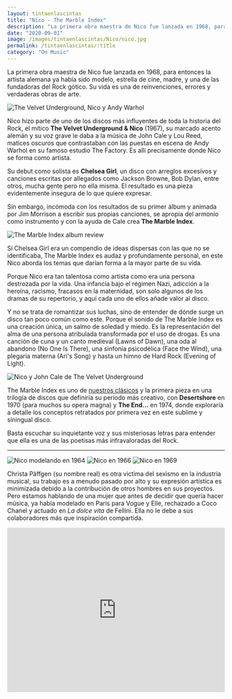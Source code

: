 ```yaml
---
layout: tintaenlascintas
title: "Nico - The Marble Index"
description: "La primera obra maestra de Nico fue lanzada en 1968, para entonces la artista alemana ya había sido modelo, estrella de cine, madre, y una de las fundadoras del Rock gótico."
date: "2020-09-01"
image: /images/tintaenlascintas/Nico/nico.jpg
permalink: /tintaenlascintas/:title
category: "On Music"
---
```

La primera obra maestra de Nico fue lanzada en 1968, para entonces la artista alemana ya había sido modelo, estrella de cine, madre, y una de las fundadoras del Rock gótico. Su vida es una de reinvenciones, errores y verdaderas obras de arte.

![The Velvet Underground, Nico y Andy Warhol](/images/tintaenlascintas/Nico/tvu-nico.jpg)

Nico hizo parte de uno de los discos más influyentes de toda la historia del Rock, el mítico **The Velvet Underground & Nico** (1967), su marcado acento alemán y su voz grave le daba a la música de John Cale y Lou Reed, matices oscuros que contrastaban con las puestas en escena de Andy Warhol en su famoso estudio The Factory. Es allí precisamente donde Nico se forma como artista.

Su debut como solista es **Chelsea Girl**, un disco con arreglos excesivos y canciones escritas por allegados como Jackson Browne, Bob Dylan, entre otros, mucha gente pero no ella misma. El resultado es una pieza evidentemente insegura de lo que quiere expresar. 

Sin embargo, incómoda con los resultados de su primer álbum y animada por Jim Morrison a escribir sus propias canciones, se apropia del armonio como instrumento y con la ayuda de Cale crea **The Marble Index**.

![The Marble Index album review](/images/tintaenlascintas/Nico/the-marble-index.jpg)

Si Chelsea Girl era un compendio de ideas dispersas con las que no se identificaba, The Marble Index es audaz y profundamente personal, en este Nico aborda los temas que darían forma a la mayor parte de su vida.

Porque Nico era tan talentosa como artista como era una persona destrozada por la vida. Una infancia bajo el régimen Nazi, adicción a la heroína, racismo, fracasos en la maternidad, son solo algunos de los dramas de su repertorio, y aquí cada uno de ellos añade valor al disco.

Y no se trata de romantizar sus luchas, sino de entender de dónde surge un disco tan poco común como este. Porque el sonido de The Marble Index es una creación única, un salmo de soledad y miedo. Es la representación del alma de una persona atribulada transformada por el uso de drogas. Es una canción de cuna y un canto medieval (Lawns of Dawn), una oda al abandono (No One Is There), una sinfonía psicodélica (Face the Wind), una plegaria materna (Ari's Song) y hasta un himno de Hard Rock (Evening of Light). 

![Nico y John Cale de The Velvet Underground](/images/tintaenlascintas/Nico/nico-cale.png)

The Marble Index es uno de [nuestros clásicos](/clasicos) y la primera pieza en una trilogía de discos que definiría su periodo más creativo, con **Desertshore** en 1970 (para muchos su opera magna) y **The End...** en 1974, donde exploraría a detalle los conceptos retratados por primera vez en este sublime y siningual disco. 

Basta escuchar su inquietante voz y sus misteriosas letras para entender que ella es una de las poetisas más infravaloradas del Rock.

<hr />

<div class="display-gallery">
   <img src="/images/tintaenlascintas/Nico/Nico1.jpg" class="thumbnail" alt="Nico modelando en 1964"/>
   <img src="/images/tintaenlascintas/Nico/Nico2.jpg" class="thumbnail" alt="Nico en 1966" />
    <img src="/images/tintaenlascintas/Nico/Nico3.jpg" class="thumbnail" alt="Nico en 1969" />
</div>

Christa Päffgen (su nombre real) es otra victima del sexismo en la industria musical, su trabajo es a menudo pasado por alto y su expresión artística es minimizada debido a la contribución de otros hombres en sus proyectos. Pero estamos hablando de una mujer que antes de decidir que quería hacer música, ya había modelado en Paris para Vogue y Elle, rechazado a Coco Chanel y actuado en *La dolce vita* de Fellini. Ella no le debe a sus colaboradores más que inspiración compartida. 

<iframe src="https://open.spotify.com/embed/album/48KVIwAePhzIDqv2pURFMY" style="border: 0; width: 100%; height: 380px;" allowfullscreen allow="encrypted-media"></iframe>

